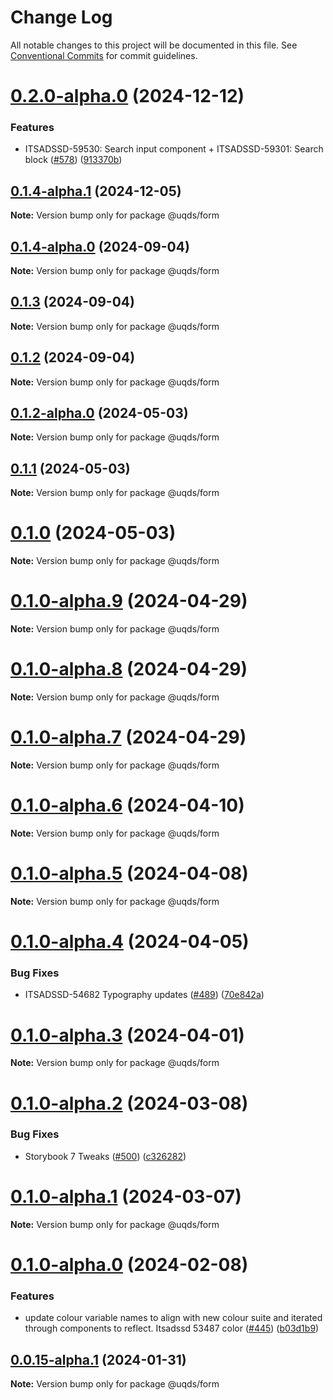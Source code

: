 # Change Log

All notable changes to this project will be documented in this file.
See [Conventional Commits](https://conventionalcommits.org) for commit guidelines.

# [0.2.0-alpha.0](https://github.com/uq-its-ss/design-system/compare/@uqds/form@0.1.4-alpha.1...@uqds/form@0.2.0-alpha.0) (2024-12-12)

### Features

- ITSADSSD-59530: Search input component + ITSADSSD-59301: Search block ([#578](https://github.com/uq-its-ss/design-system/issues/578)) ([913370b](https://github.com/uq-its-ss/design-system/commit/913370bc935fdb3ccdfefbef1318ef52e6330da1))

## [0.1.4-alpha.1](https://github.com/uq-its-ss/design-system/compare/@uqds/form@0.1.4-alpha.0...@uqds/form@0.1.4-alpha.1) (2024-12-05)

**Note:** Version bump only for package @uqds/form

## [0.1.4-alpha.0](https://github.com/uq-its-ss/design-system/compare/@uqds/form@0.1.3...@uqds/form@0.1.4-alpha.0) (2024-09-04)

**Note:** Version bump only for package @uqds/form

## [0.1.3](https://github.com/uq-its-ss/design-system/compare/@uqds/form@0.1.2-alpha.0...@uqds/form@0.1.3) (2024-09-04)

**Note:** Version bump only for package @uqds/form

## [0.1.2](https://github.com/uq-its-ss/design-system/compare/@uqds/form@0.1.2-alpha.0...@uqds/form@0.1.2) (2024-09-04)

**Note:** Version bump only for package @uqds/form

## [0.1.2-alpha.0](https://github.com/uq-its-ss/design-system/compare/@uqds/form@0.1.0-alpha.9...@uqds/form@0.1.2-alpha.0) (2024-05-03)

**Note:** Version bump only for package @uqds/form

## [0.1.1](https://github.com/uq-its-ss/design-system/compare/@uqds/form@0.1.0-alpha.9...@uqds/form@0.1.1) (2024-05-03)

**Note:** Version bump only for package @uqds/form

# [0.1.0](https://github.com/uq-its-ss/design-system/compare/@uqds/form@0.1.0-alpha.9...@uqds/form@0.1.0) (2024-05-03)

**Note:** Version bump only for package @uqds/form

# [0.1.0-alpha.9](https://github.com/uq-its-ss/design-system/compare/@uqds/form@0.1.0-alpha.8...@uqds/form@0.1.0-alpha.9) (2024-04-29)

**Note:** Version bump only for package @uqds/form

# [0.1.0-alpha.8](https://github.com/uq-its-ss/design-system/compare/@uqds/form@0.1.0-alpha.7...@uqds/form@0.1.0-alpha.8) (2024-04-29)

**Note:** Version bump only for package @uqds/form

# [0.1.0-alpha.7](https://github.com/uq-its-ss/design-system/compare/@uqds/form@0.1.0-alpha.6...@uqds/form@0.1.0-alpha.7) (2024-04-29)

**Note:** Version bump only for package @uqds/form

# [0.1.0-alpha.6](https://github.com/uq-its-ss/design-system/compare/@uqds/form@0.1.0-alpha.5...@uqds/form@0.1.0-alpha.6) (2024-04-10)

**Note:** Version bump only for package @uqds/form

# [0.1.0-alpha.5](https://github.com/uq-its-ss/design-system/compare/@uqds/form@0.1.0-alpha.4...@uqds/form@0.1.0-alpha.5) (2024-04-08)

**Note:** Version bump only for package @uqds/form

# [0.1.0-alpha.4](https://github.com/uq-its-ss/design-system/compare/@uqds/form@0.1.0-alpha.3...@uqds/form@0.1.0-alpha.4) (2024-04-05)

### Bug Fixes

- ITSADSSD-54682 Typography updates ([#489](https://github.com/uq-its-ss/design-system/issues/489)) ([70e842a](https://github.com/uq-its-ss/design-system/commit/70e842a1552cddc9c63452ae63bae91b380f420b))

# [0.1.0-alpha.3](https://github.com/uq-its-ss/design-system/compare/@uqds/form@0.1.0-alpha.2...@uqds/form@0.1.0-alpha.3) (2024-04-01)

**Note:** Version bump only for package @uqds/form

# [0.1.0-alpha.2](https://github.com/uq-its-ss/design-system/compare/@uqds/form@0.1.0-alpha.1...@uqds/form@0.1.0-alpha.2) (2024-03-08)

### Bug Fixes

- Storybook 7 Tweaks ([#500](https://github.com/uq-its-ss/design-system/issues/500)) ([c326282](https://github.com/uq-its-ss/design-system/commit/c32628230f63775c1e9212a9f8c272d4a88c520a))

# [0.1.0-alpha.1](https://github.com/uq-its-ss/design-system/compare/@uqds/form@0.1.0-alpha.0...@uqds/form@0.1.0-alpha.1) (2024-03-07)

**Note:** Version bump only for package @uqds/form

# [0.1.0-alpha.0](https://github.com/uq-its-ss/design-system/compare/@uqds/form@0.0.15-alpha.1...@uqds/form@0.1.0-alpha.0) (2024-02-08)

### Features

- update colour variable names to align with new colour suite and iterated through components to reflect. Itsadssd 53487 color ([#445](https://github.com/uq-its-ss/design-system/issues/445)) ([b03d1b9](https://github.com/uq-its-ss/design-system/commit/b03d1b9a7944f4552750706b276405b0988abf90))

## [0.0.15-alpha.1](https://github.com/uq-its-ss/design-system/compare/@uqds/form@0.0.15-alpha.0...@uqds/form@0.0.15-alpha.1) (2024-01-31)

**Note:** Version bump only for package @uqds/form

